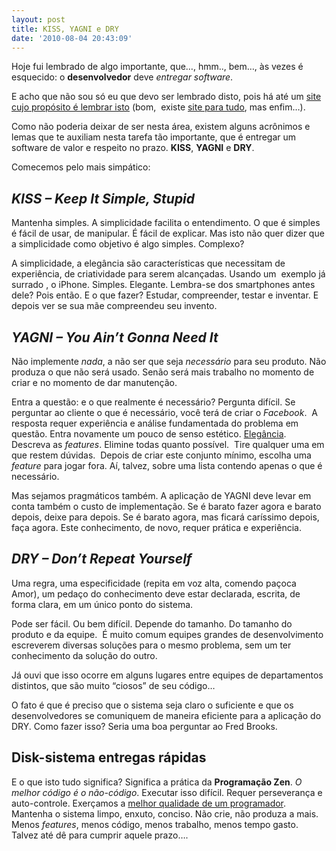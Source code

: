 ```yaml
---
layout: post
title: KISS, YAGNI e DRY
date: '2010-08-04 20:43:09'
---
```



Hoje fui lembrado de algo importante, que…, hmm.., bem…, às vezes é esquecido: o **desenvolvedor** deve *entregar software*.

E acho que não sou só eu que devo ser lembrado disto, pois há até um [site cujo propósito é lembrar isto](http://agilemanifesto.org/) (bom,  existe [site para tudo](http://sadtrombone.com/), mas enfim…).

Como não poderia deixar de ser nesta área, existem alguns acrônimos e lemas que te auxiliam nesta tarefa tão importante, que é entregar um software de valor e respeito no prazo. **KISS**, **YAGNI** e **DRY**.

Comecemos pelo mais simpático:


## *KISS – Keep It Simple, Stupid*

Mantenha simples. A simplicidade facilita o entendimento. O que é simples é fácil de usar, de manipular. É fácil de explicar. Mas isto não quer dizer que a simplicidade como objetivo é algo simples. Complexo?

A simplicidade, a elegância são características que necessitam de experiência, de criatividade para serem alcançadas. Usando um  exemplo já surrado , o iPhone. Simples. Elegante. Lembra-se dos smartphones antes dele? Pois então. E o que fazer? Estudar, compreender, testar e inventar. E depois ver se sua mãe compreendeu seu invento.


## *YAGNI – You Ain’t Gonna Need It*

Não implemente *nada*, a não ser que seja *necessário* para seu produto. Não produza o que não será usado. Senão será mais trabalho no momento de criar e no momento de dar manutenção.

Entra a questão: e o que realmente é necessário? Pergunta difícil. Se perguntar ao cliente o que é necessário, você terá de criar o *Facebook*.  A resposta requer experiência e análise fundamentada do problema em questão. Entra novamente um pouco de senso estético. [Elegância](http://www.brainyquote.com/quotes/quotes/e/edsgerdijk204339.html). Descreva as *features*. Elimine todas quanto possível.  Tire qualquer uma em que restem dúvidas.  Depois de criar este conjunto mínimo, escolha uma *feature* para jogar fora. Aí, talvez, sobre uma lista contendo apenas o que é necessário.

Mas sejamos pragmáticos também. A aplicação de YAGNI deve levar em conta também o custo de implementação. Se é barato fazer agora e barato depois, deixe para depois. Se é barato agora, mas ficará caríssimo depois, faça agora. Este conhecimento, de novo, requer prática e experiência.


## *DRY – Don’t Repeat Yourself*

Uma regra, uma especificidade (repita em voz alta, comendo paçoca Amor), um pedaço do conhecimento deve estar declarada, escrita, de forma clara, em um único ponto do sistema.

Pode ser fácil. Ou bem difícil. Depende do tamanho. Do tamanho do produto e da equipe.  É muito comum equipes grandes de desenvolvimento escreverem diversas soluções para o mesmo problema, sem um ter conhecimento da solução do outro.

Já ouvi que isso ocorre em alguns lugares entre equipes de departamentos distintos, que são muito “ciosos” de seu código…

O fato é que é preciso que o sistema seja claro o suficiente e que os desenvolvedores se comuniquem de maneira eficiente para a aplicação do DRY. Como fazer isso? Seria uma boa perguntar ao Fred Brooks.


## Disk-sistema entregas rápidas

E o que isto tudo significa? Significa a prática da **Programação Zen**. *O melhor código é o não-código*. Executar isso difícil. Requer perseverança e auto-controle. Exerçamos a [melhor qualidade de um programador](http://seiti.eti.br/blog/?p=276). Mantenha o sistema limpo, enxuto, conciso. Não crie, não produza a mais. Menos *features*, menos código, menos trabalho, menos tempo gasto. Talvez até dê para cumprir aquele prazo….


